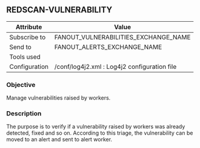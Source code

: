 ## REDSCAN-VULNERABILITY

| Attribute     | Value                                        |
| ------------- | -------------------------------------------- |
| Subscribe to  | FANOUT_VULNERABILITIES_EXCHANGE_NAME         |
| Send to       | FANOUT_ALERTS_EXCHANGE_NAME                  |
| Tools used    |                                              |
| Configuration | /conf/log4j2.xml : Log4j2 configuration file |

### Objective

Manage vulnerabilities raised by workers.

### Description

The purpose is to verify if a vulnerability raised by workers was already detected, fixed and so on. According to this triage, the vulnerability can be moved to an alert and sent to alert worker.
